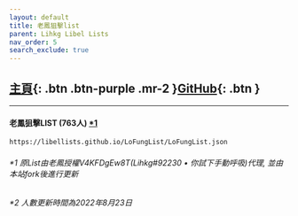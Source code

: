 ```yaml
---
layout: default
title: 老鳳狙擊list
parent: Lihkg Libel Lists
nav_order: 5
search_exclude: true
---
```


## [主頁](https://libellists.github.io/LoFung-List/){: .btn .btn-purple .mr-2 }[GitHub](https://github.com/LibelLists/LoFungList){: .btn }

---

#### 老鳳狙擊LIST (763人) [*1](#1-原list由老鳳授權v4kfdgew8tlihkg92230--你試下手動呼吸代理-並由本站fork後進行更新) 
```
https://libellists.github.io/LoFungList/LoFungList.json
```

###### *1 原List由老鳳授權V4KFDgEw8T(Lihkg#92230 • 你試下手動呼吸)代理, 並由本站fork後進行更新

###### *2 人數更新時間為2022年8月23日

